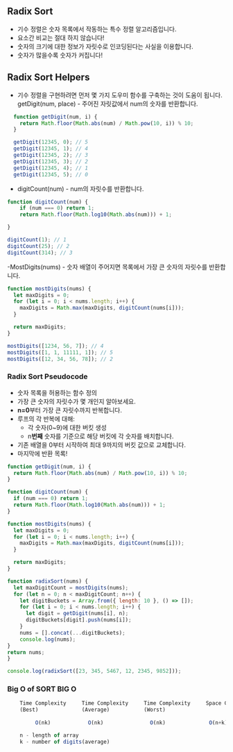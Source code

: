 ## Radix Sort
- 기수 정렬은 숫자 목록에서 작동하는 특수 정렬 알고리즘입니다.
- 요소간 비교는 절대 하지 않습니다!
- 숫자의 크기에 대한 정보가 자릿수로 인코딩된다는 사실을 이용합니다.
- 숫자가 많을수록 숫자가 커집니다!

## Radix Sort Helpers 
- 기수 정렬을 구현하려면 먼저 몇 가지 도우미 함수를 구축하는 것이 도움이 됩니다.
  getDigit(num, place) - 주어진 자릿값에서 num의 숫자를 반환합니다.

```js
  function getDigit(num, i) {
    return Math.floor(Math.abs(num) / Math.pow(10, i)) % 10;
  }

  getDigit(12345, 0); // 5
  getDigit(12345, 1); // 4
  getDigit(12345, 2); // 3
  getDigit(12345, 3); // 2
  getDigit(12345, 4); // 1
  getDigit(12345, 5); // 0 
  ```
- digitCount(num) - num의 자릿수를 반환합니다.

```js
function digitCount(num) {
    if (num === 0) return 1; 
    return Math.floor(Math.log10(Math.abs(num))) + 1;

}

digitCount(1); // 1
digitCount(25); // 2
digitCount(314); // 3
```

-MostDigits(nums) - 숫자 배열이 주어지면 목록에서 가장 큰 숫자의 자릿수를 반환합니다.

```js
function mostDigits(nums) {
  let maxDigits = 0;
  for (let i = 0; i < nums.length; i++) {
    maxDigits = Math.max(maxDigits, digitCount(nums[i]));
  }

  return maxDigits;
}

mostDigits([1234, 56, 7]); // 4
mostDigits([1, 1, 11111, 1]); // 5
mostDigits([12, 34, 56, 78]); // 2

```

### Radix Sort Pseudocode
- 숫자 목록을 허용하는 함수 정의
- 가장 큰 숫자의 자릿수가 몇 개인지 알아보세요.
- **n=0**부터 가장 큰 자릿수까지 반복합니다.
- 루프의 각 반복에 대해:
  - 각 숫자(0~9)에 대한 버킷 생성
  - n**번째** 숫자를 기준으로 해당 버킷에 각 숫자를 배치합니다.
- 기존 배열을 0부터 시작하여 최대 9까지의 버킷 값으로 교체합니다.
- 마지막에 반환 목록!

```js
function getDigit(num, i) {
  return Math.floor(Math.abs(num) / Math.pow(10, i)) % 10;
}

function digitCount(num) {
  if (num === 0) return 1;
  return Math.floor(Math.log10(Math.abs(num))) + 1;
}

function mostDigits(nums) {
  let maxDigits = 0;
  for (let i = 0; i < nums.length; i++) {
    maxDigits = Math.max(maxDigits, digitCount(nums[i]));
  }

  return maxDigits;
}

function radixSort(nums) {
  let maxDigitCount = mostDigits(nums);
  for (let n = 0; n < maxDigitCount; n++) {
    let digitBuckets = Array.from({ length: 10 }, () => []);
    for (let i = 0; i < nums.length; i++) {
      let digit = getDigit(nums[i], n);
      digitBuckets[digit].push(nums[i]);
    }
    nums = [].concat(...digitBuckets);
    console.log(nums);
}
return nums;
}

console.log(radixSort([23, 345, 5467, 12, 2345, 9852]));

```


### Big O of SORT BIG O

```js
    Time Complexity     Time Complexity     Time Complexity     Space Complexity
    (Best)              (Average)           (Worst)         
    
         O(nk)            O(nk)               O(nk)              O(n+k) 

    n - length of array
    k - number of digits(average)
```